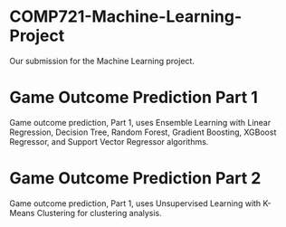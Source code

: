 # COMP721-Machine-Learning-Project
Our submission for the Machine Learning project.

# Game Outcome Prediction Part 1
Game outcome prediction, Part 1, uses Ensemble Learning with Linear Regression, Decision Tree, Random Forest, Gradient Boosting, XGBoost Regressor, and Support Vector Regressor algorithms.

# Game Outcome Prediction Part 2
Game outcome prediction, Part 1, uses Unsupervised Learning with K-Means Clustering for clustering analysis.
